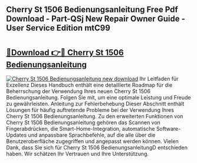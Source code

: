 ## Cherry St 1506 Bedienungsanleitung Free Pdf Download - Part-QSj New Repair Owner Guide - User Service Edition mtC99

# <h2><a href="http://df61q07.blite.top/?on=Cherry+St+1506+Bedienungsanleitung">🔗Download 👉🔴 Cherry St 1506 Bedienungsanleitung</a></h2>

[![Cherry St 1506 Bedienungsanleitung new download](https://i.imgur.com/lujVjoI.png)](http://df61q07.blite.top/?on=Cherry+St+1506+Bedienungsanleitung)
Ihr Leitfaden für Exzellenz Dieses Handbuch enthält eine detaillierte Roadmap für die Beherrschung der Verwendung Ihres neuen Cherry St 1506 Bedienungsanleitung. Folgen Sie mit, um eine optimale Leistung und Freude zu gewährleisten. Anleitung zur Fehlerbehebung Dieser Abschnitt enthält Lösungen für häufig auftretende Probleme bei der Verwendung Ihres Cherry St 1506 Bedienungsanleitung. Zu den erweiterten Funktionen von Cherry St 1506 Bedienungsanleitung gehören das Scannen von Fingerabdrücken, die Smart-Home-Integration, automatische Software-Updates und anpassbare Sprachbefehle, auf die alle über die Benutzeroberfläche zugegriffen und angepasst werden können. Vielen Dank, dass Sie sich für Cherry St 1506 BedienungsanleitungD entschieden haben. Wir schätzen Ihr Vertrauen und Ihre Unterstützung.
